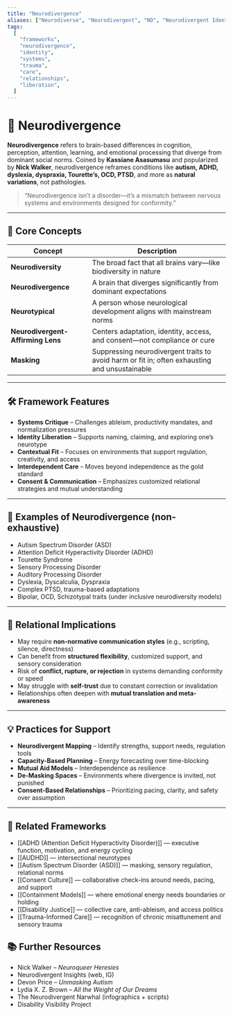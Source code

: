 ```yaml
---
title: "Neurodivergence"
aliases: ["Neurodiverse", "Neurodivergent", "ND", "Neurodivergent Identity"]
tags:
  [
    "frameworks",
    "neurodivergence",
    "identity",
    "systems",
    "trauma",
    "care",
    "relationships",
    "liberation",
  ]
---
```


<!-- @format -->

# 🧬 Neurodivergence

**Neurodivergence** refers to brain-based differences in cognition, perception, attention, learning, and emotional processing that diverge from dominant social norms. Coined by **Kassiane Asasumasu** and popularized by **Nick Walker**, neurodivergence reframes conditions like **autism, ADHD, dyslexia, dyspraxia, Tourette’s, OCD, PTSD**, and more as **natural variations**, not pathologies.

> “Neurodivergence isn’t a disorder—it’s a mismatch between nervous systems and environments designed for conformity.”

---

## 🧠 Core Concepts

| Concept                           | Description                                                                                   |
| --------------------------------- | --------------------------------------------------------------------------------------------- |
| **Neurodiversity**                | The broad fact that all brains vary—like biodiversity in nature                               |
| **Neurodivergence**               | A brain that diverges significantly from dominant expectations                                |
| **Neurotypical**                  | A person whose neurological development aligns with mainstream norms                          |
| **Neurodivergent-Affirming Lens** | Centers adaptation, identity, access, and consent—not compliance or cure                      |
| **Masking**                       | Suppressing neurodivergent traits to avoid harm or fit in; often exhausting and unsustainable |

---

## 🛠 Framework Features

- **Systems Critique** – Challenges ableism, productivity mandates, and normalization pressures
- **Identity Liberation** – Supports naming, claiming, and exploring one’s neurotype
- **Contextual Fit** – Focuses on environments that support regulation, creativity, and access
- **Interdependent Care** – Moves beyond independence as the gold standard
- **Consent & Communication** – Emphasizes customized relational strategies and mutual understanding

---

## 🌈 Examples of Neurodivergence (non-exhaustive)

- Autism Spectrum Disorder (ASD)
- Attention Deficit Hyperactivity Disorder (ADHD)
- Tourette Syndrome
- Sensory Processing Disorder
- Auditory Processing Disorder
- Dyslexia, Dyscalculia, Dyspraxia
- Complex PTSD, trauma-based adaptations
- Bipolar, OCD, Schizotypal traits (under inclusive neurodiversity models)

---

## 💬 Relational Implications

- May require **non-normative communication styles** (e.g., scripting, silence, directness)
- Can benefit from **structured flexibility**, customized support, and sensory consideration
- Risk of **conflict, rupture, or rejection** in systems demanding conformity or speed
- May struggle with **self-trust** due to constant correction or invalidation
- Relationships often deepen with **mutual translation and meta-awareness**

---

## 💡 Practices for Support

- **Neurodivergent Mapping** – Identify strengths, support needs, regulation tools
- **Capacity-Based Planning** – Energy forecasting over time-blocking
- **Mutual Aid Models** – Interdependence as resilience
- **De-Masking Spaces** – Environments where divergence is invited, not punished
- **Consent-Based Relationships** – Prioritizing pacing, clarity, and safety over assumption

---

## 🔗 Related Frameworks

- [[ADHD (Attention Deficit Hyperactivity Disorder)]] — executive function, motivation, and energy cycling
- [[AUDHD]] — intersectional neurotypes
- [[Autism Spectrum Disorder (ASD)]] — masking, sensory regulation, relational norms
- [[Consent Culture]] — collaborative check-ins around needs, pacing, and support
- [[Containment Models]] — where emotional energy needs boundaries or holding
- [[Disability Justice]] — collective care, anti-ableism, and access politics
- [[Trauma-Informed Care]] — recognition of chronic misattunement and sensory trauma

## 📚 Further Resources

- Nick Walker – _Neuroqueer Heresies_
- Neurodivergent Insights (web, IG)
- Devon Price – _Unmasking Autism_
- Lydia X. Z. Brown – _All the Weight of Our Dreams_
- The Neurodivergent Narwhal (infographics + scripts)
- Disability Visibility Project
